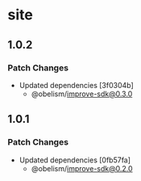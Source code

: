 # site

## 1.0.2

### Patch Changes

- Updated dependencies [3f0304b]
  - @obelism/improve-sdk@0.3.0

## 1.0.1

### Patch Changes

- Updated dependencies [0fb57fa]
  - @obelism/improve-sdk@0.2.0
